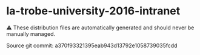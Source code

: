 # la-trobe-university-2016-intranet

:warning: These distribution files are automatically generated and should never be manually managed.

Source git commit: a370f93321395eab943d13792e1058739035fcdd
